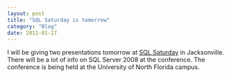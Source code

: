 ```yaml
---
layout: post
title: "SQL Saturday is tomorrow"
category: "Blog"
date: 2011-01-17
---
```



I will be giving two presentations tomorrow at [SQL Saturday](http://www.sqlsaturday.com/eventhome.aspx?eventid=3) in Jacksonville. There will be a lot of info on SQL Server 2008 at the conference. The conference is being held at the University of North Florida campus.